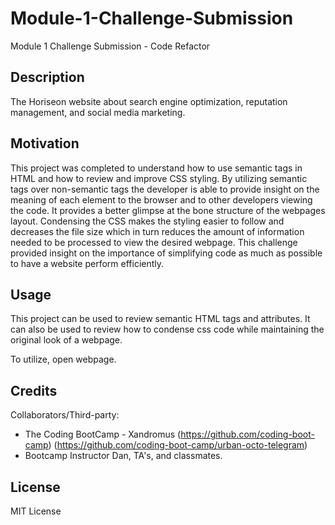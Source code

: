 # Module-1-Challenge-Submission
Module 1 Challenge Submission - Code Refactor


## Description

The Horiseon website about search engine optimization, reputation management, and social media marketing.

## Motivation

This project was completed to understand how to use semantic tags in HTML and how to review and improve CSS styling. By utilizing semantic tags over non-semantic tags the developer is able to provide insight on the meaning of each element to the browser and to other developers viewing the code. It provides a better glimpse at the bone structure of the webpages layout. Condensing the CSS makes the styling easier to follow and decreases the file size which in turn reduces the amount of information needed to be processed to view the desired webpage. This challenge provided insight on the importance of simplifying code as much as possible to have a website perform efficiently.

## Usage

This project can be used to review semantic HTML tags and attributes. It can also be used to review how to condense css code while maintaining the original look of a webpage.

To utilize, open webpage. 

## Credits

Collaborators/Third-party:
- The Coding BootCamp - Xandromus 
(https://github.com/coding-boot-camp)
(https://github.com/coding-boot-camp/urban-octo-telegram)
- Bootcamp Instructor Dan, TA's, and classmates.

## License

MIT License


